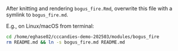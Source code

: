 After knitting and rendering `bogus_fire.Rmd`, overwrite this file with a symlink to `bogus_fire.md`.

E.g., on Linux/macOS from terminal:

```bash
cd /home/eghase02/cccandies-demo-202503/modules/bogus_fire
rm README.md && ln -s bogus_fire.md README.md
```
